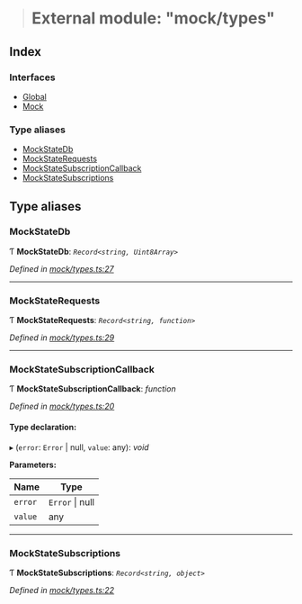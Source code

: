 > # External module: "mock/types"

## Index

### Interfaces

* [Global](../interfaces/_mock_types_.global.md)
* [Mock](../interfaces/_mock_types_.mock.md)

### Type aliases

* [MockStateDb](_mock_types_.md#mockstatedb)
* [MockStateRequests](_mock_types_.md#mockstaterequests)
* [MockStateSubscriptionCallback](_mock_types_.md#mockstatesubscriptioncallback)
* [MockStateSubscriptions](_mock_types_.md#mockstatesubscriptions)

## Type aliases

###  MockStateDb

Ƭ **MockStateDb**: *`Record<string, Uint8Array>`*

*Defined in [mock/types.ts:27](https://github.com/polkadot-js/api/blob/9be9782/packages/rpc-provider/src/mock/types.ts#L27)*

___

###  MockStateRequests

Ƭ **MockStateRequests**: *`Record<string, function>`*

*Defined in [mock/types.ts:29](https://github.com/polkadot-js/api/blob/9be9782/packages/rpc-provider/src/mock/types.ts#L29)*

___

###  MockStateSubscriptionCallback

Ƭ **MockStateSubscriptionCallback**: *function*

*Defined in [mock/types.ts:20](https://github.com/polkadot-js/api/blob/9be9782/packages/rpc-provider/src/mock/types.ts#L20)*

#### Type declaration:

▸ (`error`: `Error` | null, `value`: any): *void*

**Parameters:**

Name | Type |
------ | ------ |
`error` | `Error` \| null |
`value` | any |

___

###  MockStateSubscriptions

Ƭ **MockStateSubscriptions**: *`Record<string, object>`*

*Defined in [mock/types.ts:22](https://github.com/polkadot-js/api/blob/9be9782/packages/rpc-provider/src/mock/types.ts#L22)*